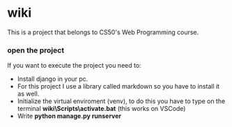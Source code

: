 # wiki
This is a project that belongs to CS50's Web Programming course. 

### open the project
If you want to execute the project you need to:
  * Install django in your pc.
  * For this project I use a library called markdown so you have to install it as well.
  * Initialize the virtual enviroment (venv), to do this you have to type on the terminal **wiki\Scripts\activate.bat** (this works on VSCode)
  * Write **python manage.py runserver** 
